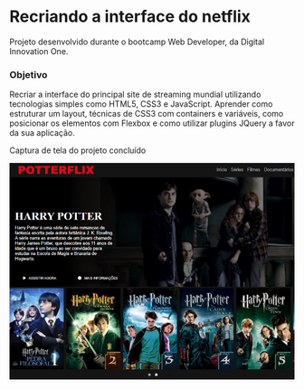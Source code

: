 # Recriando a interface do netflix

Projeto desenvolvido durante o bootcamp  Web Developer, da Digital Innovation One.

### Objetivo

Recriar a interface do principal site de streaming mundial utilizando tecnologias simples como HTML5, CSS3 e JavaScript. Aprender como estruturar um layout, técnicas de CSS3 com containers e variáveis, como posicionar os elementos com Flexbox e como utilizar plugins JQuery a favor da sua aplicação.

Captura de tela do projeto concluído


![tela](/netflix-v-3/imagens/captura-tela/Captura%20de%20tela%202022-04-06%20140527.png)
